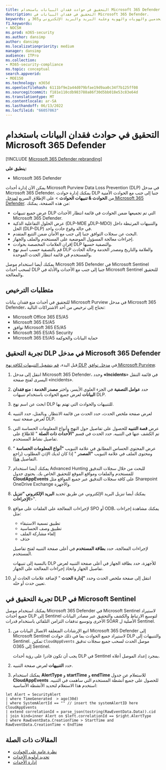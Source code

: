 ```yaml
---
title: التحقيق في حوادث فقدان البيانات باستخدام Microsoft 365 Defender
description: التحقيق في فقدان البيانات في Microsoft 365 Defender.
keywords: منع فقدان البيانات والحوادث والتنبيهات والتحقيق والتحليل والاستجابة والارتباط والهجوم والأجهزة والأجهزة والمستخدمين والهويات والهوية وعلبة البريد والبريد الإلكتروني و365 وmicrosoft وm365
f1.keywords:
- NOCSH
ms.prod: m365-security
ms.author: dansimp
author: dansimp
ms.localizationpriority: medium
manager: dansimp
audience: ITPro
ms.collection:
- M365-security-compliance
ms.topic: conceptual
search.appverid:
- MOE150
ms.technology: m365d
ms.openlocfilehash: 6111bf9e2a44d079bfae19d9aa0c34f7b125ff08
ms.sourcegitcommit: f181e110cdb983788a86f30d5bb018e53c83e64d
ms.translationtype: MT
ms.contentlocale: ar-SA
ms.lasthandoff: 06/13/2022
ms.locfileid: "66057863"
---
```

# <a name="investigate-data-loss-incidents-with-microsoft-365-defender"></a>التحقيق في حوادث فقدان البيانات باستخدام Microsoft 365 Defender

[!INCLUDE [Microsoft 365 Defender rebranding](../includes/microsoft-defender.md)]

**ينطبق على:**

- Microsoft 365 Defender

يمكن الآن إدارة أحداث Microsoft Purview Data Loss Prevention (DLP) في مدخل Microsoft 365 Defender. يمكنك إدارة حوادث DLP جنبا إلى جنب مع الحوادث الأمنية من **الحوادث & تنبيهات الحوادث** \> على الإطلاق السريع <a href="https://go.microsoft.com/fwlink/p/?linkid=2077139" target="_blank">لمدخل Microsoft 365 Defender</a>. من هذه الصفحة، يمكنك:

- عرض جميع تنبيهات DLP التي تم تجميعها ضمن الحوادث في قائمة انتظار الأحداث Microsoft 365 Defender.
- عرض الحلول التفاعلية الذكية (DLP-MDE وDLP-MDO) والتنبيهات المرتبطة داخل الحل (DLP-DLP) في حالة وقوع حادث واحد.
- البحث عن سجلات التوافق جنبا إلى جنب مع الأمان ضمن التتبع المتقدم.
- إجراءات معالجة المسؤول الموضعية على المستخدم والملف والجهاز. 
- إقران العلامات المخصصة بحوادث DLP والتصفية حسبها.
- قم بالتصفية حسب اسم نهج DLP والعلامة والتاريخ ومصدر الخدمة وحالة الحادث والمستخدم في قائمة انتظار الحدث الموحدة. 

يمكنك أيضا استخدام موصل Microsoft 365 Defender في Microsoft Sentinel لسحب أحداث DLP جنبا إلى جنب مع الأحداث والأدلة في Microsoft Sentinel للتحقيق والمعالجة.

## <a name="licensing-requirements"></a>متطلبات الترخيص

للتحقيق في أحداث منع فقدان بيانات Microsoft Purview في مدخل Microsoft 365 Defender، تحتاج إلى ترخيص من أحد الاشتراكات التالية: 

- Microsoft Office 365 E5/A5
- Microsoft 365 E5/A5
- توافق Microsoft 365 E5/A5
- Microsoft 365 E5/A5 Security
- Microsoft 365 E5/A5 حماية البيانات والحوكمة

## <a name="dlp-investigation-experience-in-the-microsoft-365-defender-portal"></a>تجربة التحقيق DLP في مدخل Microsoft 365 Defender

قبل البدء، [قم بتشغيل التنبيهات لكافة نهج DLP](/microsoft-365/compliance/dlp-configure-view-alerts-policies#alert-configuration-experience) في <a href="https://purview.microsoft.com" target="_blank">مدخل توافق Microsoft Purview</a>.

1. انتقل إلى مدخل Microsoft 365 Defender، وحدد **«Incidents**» في قائمة التنقل اليسرى لفتح صفحة «incidents».

2. حدد **عوامل التصفية** في الجزء العلوي الأيسر، واختر **مصدر الخدمة : منع فقدان البيانات** لعرض جميع الحوادث باستخدام تنبيهات DLP.

3. ابحث عن اسم نهج DLP للتنبيهات والحوادث التي تهتم بها.

4. لعرض صفحة ملخص الحدث، حدد الحدث من قائمة الانتظار. وبالمثل، حدد التنبيه لعرض صفحة تنبيه DLP.

5. عرض **قصة التنبيه** للحصول على تفاصيل حول النهج وأنواع المعلومات الحساسة التي تم الكشف عنها في التنبيه. حدد الحدث في قسم **"الأحداث ذات الصلة** " للاطلاع على تفاصيل نشاط المستخدم.

6. عرض المحتوى الحساس المطابق في علامة التبويب **"أنواع المعلومات الحساسة** " ومحتوى الملف في علامة التبويب **"المصدر** " إذا كان لديك الإذن المطلوب (راجع التفاصيل <a href="/microsoft-365/compliance/dlp-alerts-dashboard-get-started#roles" target="_blank">هنا</a>).

7. يمكنك أيضا استخدام Advanced Hunting للبحث من خلال سجلات التدقيق للمستخدم والملفات ومواقع الموقع للتحقيق الخاص بك. يحتوي جدول **CloudAppEvents** على كافة سجلات التدقيق عبر جميع المواقع مثل Sharepoint OneDrive Exchange والأجهزة.

8. يمكنك أيضا تنزيل البريد الإلكتروني عن طريق تحديد **البريد الإلكتروني "تنزيل** **الإجراءات**\>". 

9. لإجراءات المعالجة على الملفات على مواقع SPO أو ODB، يمكنك مشاهدة إجراءات مثل:

    - تطبيق تسمية الاستبقاء
    - تطبيق وصف الحساسية
    - إلغاء مشاركة الملف
    - حذف

   لإجراءات المعالجة، حدد **بطاقة المستخدم** في أعلى صفحة التنبيه لفتح تفاصيل المستخدم.

   بالنسبة إلى تنبيهات DLP للأجهزة، حدد بطاقة الجهاز في أعلى صفحة التنبيه لعرض تفاصيل الجهاز واتخاذ إجراءات المعالجة على الجهاز.

10. انتقل إلى صفحة ملخص الحدث وحدد **"إدارة الحدث** " لإضافة علامات الحادث أو تعيين حدث أو حله.

## <a name="dlp-investigation-experience-in-microsoft-sentinel"></a>تجربة التحقيق في DLP في Microsoft Sentinel

يمكنك استخدام موصل Microsoft 365 Defender في Microsoft Sentinel لاستيراد جميع أحداث DLP إلى Sentinel لتوسيع الارتباط والكشف والتحقيق عبر مصادر البيانات الأخرى وتوسيع تدفقات التزامن التلقائي باستخدام قدرات SOAR الأصلية ل Sentinel. 

1. اتبع الإرشادات المتعلقة الاتصال البيانات من Microsoft 365 Defender إلى Microsoft Sentinel لاستيراد جميع الحوادث بما في ذلك حوادث DLP والتنبيهات إلى Sentinel. تمكين `CloudAppEvents` موصل الحدث لسحب جميع سجلات تدقيق O365 إلى Sentinel.

   يجب أن تكون قادرا على رؤية أحداث DLP في Sentinel بمجرد إعداد الموصل أعلاه.

2. حدد **التنبيهات** لعرض صفحة التنبيه.

3. يمكنك استخدام **AlertType** و **startTime** و **endTime** للاستعلام عن جدول **CloudAppEvents** للحصول على جميع أنشطة المستخدم التي ساهمت في التنبيه. استخدم هذا الاستعلام لتحديد الأنشطة الأساسية:

```kusto
let Alert = SecurityAlert 
| where TimeGenerated  > ago(30d) 
| where SystemAlertId == "" // insert the systemAlertID here 
CloudAppEvents 
| extend correlationId = parse_json(tostring(RawEventData.Data)).cid
| join kind=inner Alert on $left.correlationId == $right.AlertType 
| where RawEventData.CreationTime > StartTime and RawEventData.CreationTime < EndTime
```

## <a name="related-articles"></a>المقالات ذات الصلة

- [نظرة عامة على الحوادث](incidents-overview.md)
- [تحديد أولوية الأحداث](incident-queue.md)
- [إدارة الأحداث](manage-incidents.md)
